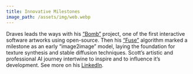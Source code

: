 ```yaml
---
title: Innovative Milestones
image_path: /assets/img/web.webp
---
```

Draves leads the ways with his [“Bomb”](https://scottdraves.com/bomb.html) project, one of the first interactive software artworks using open-source. Then his [“Fuse”](https://scottdraves.com/fuse.html) algorithm marked a milestone as an early “image2image” model, laying the foundation for texture synthesis and stable diffusion techniques. Scott’s artistic and professional AI journey intertwine to inspire and to influence it’s development. See more on his [LinkedIn](https://www.linkedin.com/in/scottdraves).